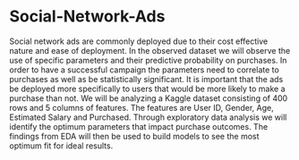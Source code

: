# Social-Network-Ads
Social network ads are commonly deployed due to their cost effective nature and ease of deployment. In the observed dataset we will observe the use of specific parameters and their predictive probability on purchases. In order to have a successful campaign the parameters need to correlate to purchases as well as be statistically significant. It is important that the ads be deployed more specifically to users that would be more likely to make a purchase than not. We will be analyzing a Kaggle dataset consisting of 400 rows and 5 columns of features. The features are User ID, Gender, Age, Estimated Salary and Purchased. Through exploratory data analysis we will identify the optimum parameters that impact purchase outcomes. The findings from EDA will then be used to build models to see the most optimum fit for ideal results.
